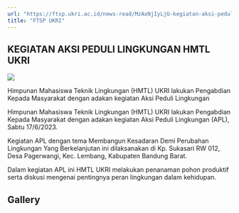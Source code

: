 ```yaml
---
url: "https://ftsp.ukri.ac.id/news-read/MzAxNjIyLjU-kegiatan-aksi-peduli-lingkungan-hmtl-ukri"
title: "FTSP UKRI"
---
```


## KEGIATAN AKSI PEDULI LINGKUNGAN HMTL UKRI

![](https://ftsp.ukri.ac.id/storage/upload/file/berita/thumbnail/file_1695265341_kegiatan_aksi_peduli_lingkungan_hmtl_ukri.jpg)

Himpunan Mahasiswa Teknik Lingkungan (HMTL) UKRI lakukan Pengabdian Kepada Masyarakat dengan adakan kegiatan Aksi Peduli Lingkungan



Himpunan Mahasiswa Teknik Lingkungan (HMTL) UKRI lakukan Pengabdian Kepada Masyarakat dengan adakan kegiatan Aksi Peduli Lingkungan (APL), Sabtu 17/6/2023.

Kegiatan APL dengan tema Membangun Kesadaran Demi Perubahan Lingkungan Yang Berkelanjutan ini dilaksanakan di Kp. Sukasari RW 012, Desa Pagerwangi, Kec. Lembang, Kabupaten Bandung Barat.

Dalam kegiatan APL ini HMTL UKRI melakukan penanaman pohon produktif serta diskusi mengenai pentingnya peran lingkungan dalam kehidupan.

## Gallery